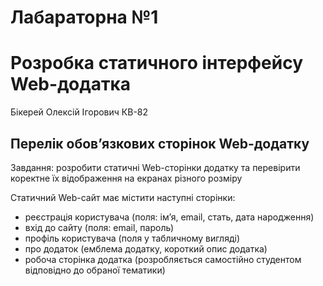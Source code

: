 # Лабараторна №1 
# Розробка статичного інтерфейсу Web-додатка
Бікерей Олексій Ігорович КВ-82

## Перелік обов’язкових сторінок Web-додатку

Завдання: розробити статичні Web-сторінки додатку та перевірити коректне їх відображення на екранах різного розміру

Статичний Web-сайт має містити наступні сторінки:
- реєстрація користувача (поля: ім’я, email, стать, дата народження)
- вхід до сайту (поля: email, пароль)
- профіль користувача (поля у табличному вигляді)
- про додаток (емблема додатку, короткий опис додатка)
- робоча сторінка додатка (розробляється самостійно студентом відповідно до обраної тематики)
